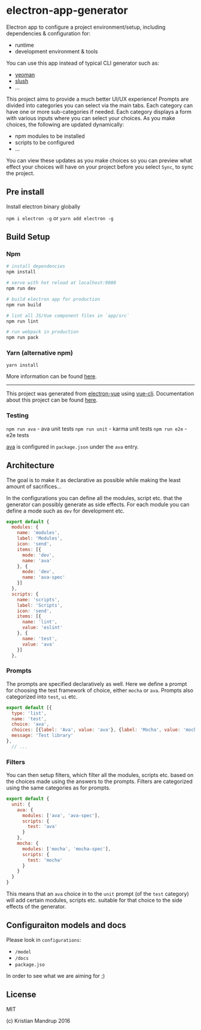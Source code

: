 # electron-app-generator

Electron app to configure a project environment/setup, including dependencies & configuration for:
- runtime
- development environment & tools

You can use this app instead of typical CLI generator such as:
- [yeoman](http://yeoman.io/)
- [slush](https://www.npmjs.com/package/slush-node)
- ...

This project aims to provide a much better UI/UX experience!
Prompts are divided into categories you can select via the main tabs.
Each category can have one or more sub-categories if needed.
Each category displays a form with various inputs where you can select your choices.
As you make choices, the following are updated dynamically:
- npm modules to be installed
- scripts to be configured
- ...

You can view these updates as you make choices so you can preview what effect your choices will have
on your project before you select `Sync`, to sync the project.

## Pre install

Install electron binary globally

`npm i electron -g` or `yarn add electron -g`

## Build Setup

### Npm

``` bash
# install dependencies
npm install

# serve with hot reload at localhost:9080
npm run dev

# build electron app for production
npm run build

# lint all JS/Vue component files in `app/src`
npm run lint

# run webpack in production
npm run pack
```

### Yarn (alternative npm)

`yarn install`

More information can be found [here](https://simulatedgreg.gitbooks.io/electron-vue/content/docs/npm_scripts.html).

---

This project was generated from [electron-vue](https://github.com/SimulatedGREG/electron-vue) using [vue-cli](https://github.com/vuejs/vue-cli). Documentation about this project can be found [here](https://simulatedgreg.gitbooks.io/electron-vue/content/index.html).

### Testing

`npm run ava` - ava unit tests
`npm run unit` - karma unit tests
`npm run e2e` - e2e tests

[ava](https://github.com/avajs/ava) is configured in `package.json` under the `ava` entry.

## Architecture

The goal is to make it as declarative as possible while making the least amount of sacrifices...

In the configurations you can define all the modules, script etc. that the generator can possibly generate
as side effects. For each module you can define a mode such as `dev` for development etc.

```js
export default {
  modules: {
    name: 'modules',
    label: 'Modules',
    icon: 'send',
    items: [{
      mode: 'dev',
      name: 'ava'
    }, {
      mode: 'dev',
      name: 'ava-spec'
    }]
  },
  scripts: {
    name: 'scripts',
    label: 'Scripts',
    icon: 'send',
    items: [{
      name: 'lint',
      value: 'eslint'
    }, {
      name: 'test',
      value: 'ava'
    }]
  },
```

### Prompts

The prompts are specified declaratively as well. Here we define a prompt for
choosing the test framework of choice, either `mocha` or `ava`.
Prompts also categorized into `test`, `ui` etc.

```js
export default [{
  type: 'list',
  name: 'test',
  choice: 'ava',
  choices: [{label: 'Ava', value: 'ava'}, {label: 'Mocha', value: 'mocha'}],
  message: 'Test library'
},
  // ...
```

### Filters

You can then setup filters, which filter all the modules, scripts etc. based on the choices made
using the answers to the prompts. Filters are categorized using the same categories as for prompts.

```js
export default {
  unit: {
    ava: {
      modules: ['ava', 'ava-spec'],
      scripts: {
        test: 'ava'
      }
    },
    mocha: {
      modules: ['mocha', 'mocha-spec'],
      scripts: {
        test: 'mocha'
      }
    }
  }
}
```

This means that an `ava` choice in to the `unit` prompt (of the `test` category) will add
certain modules, scripts etc. suitable for that choice to the side effects of the generator.

## Configuraiton models and docs

Please look in `configurations`:
-  `/model`
- `/docs`
- `package.jso`

In order to see what we are aiming for ;)

## License

MIT

(c) Kristian Mandrup 2016

